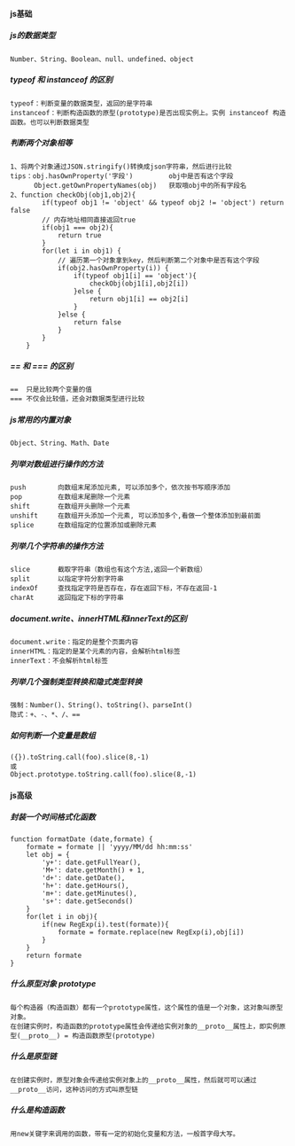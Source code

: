 #### js基础
##### js的数据类型
    Number、String、Boolean、null、undefined、object

##### typeof 和 instanceof 的区别
    typeof：判断变量的数据类型，返回的是字符串
    instanceof：判断构造函数的原型(prototype)是否出现实例上。实例 instanceof 构造函数。也可以判断数据类型

##### 判断两个对象相等
    1、将两个对象通过JSON.stringify()转换成json字符串，然后进行比较
    tips：obj.hasOwnProperty('字段')         obj中是否有这个字段
          Object.getOwnPropertyNames(obj)   获取哦obj中的所有字段名
    2、function checkObj(obj1,obj2){
            if(typeof obj1 != 'object' && typeof obj2 != 'object') return false
            // 内存地址相同直接返回true
            if(obj1 === obj2){
                return true
            }
            for(let i in obj1) {
                // 遍历第一个对象拿到key，然后判断第二个对象中是否有这个字段
                if(obj2.hasOwnProperty(i)) {
                    if(typeof obj1[i] == 'object'){
                        checkObj(obj1[i],obj2[i])
                    }else {
                        return obj1[i] == obj2[i]
                    }
                }else {
                    return false
                }
            }
        }

##### == 和 === 的区别
    ==  只是比较两个变量的值
    === 不仅会比较值，还会对数据类型进行比较

##### js常用的内置对象
    Object、String、Math、Date

##### 列举对数组进行操作的方法
    push        向数组末尾添加元素, 可以添加多个，依次按书写顺序添加
    pop         在数组末尾删除一个元素
    shift       在数组开头删除一个元素
    unshift     在数组开头添加一个元素, 可以添加多个,看做一个整体添加到最前面
    splice      在数组指定的位置添加或删除元素

##### 列举几个字符串的操作方法
    slice       截取字符串（数组也有这个方法,返回一个新数组）
    split       以指定字符分割字符串
    indexOf     查找指定字符是否存在，存在返回下标，不存在返回-1
    charAt      返回指定下标的字符串

##### document.write、innerHTML和innerText的区别
    document.write：指定的是整个页面内容
    innerHTML：指定的是某个元素的内容，会解析html标签
    innerText：不会解析html标签

##### 列举几个强制类型转换和隐式类型转换
    强制：Number()、String()、toString()、parseInt()
    隐式：+、-、*、/、==

##### 如何判断一个变量是数组
    ({}).toString.call(foo).slice(8,-1)
    或
    Object.prototype.toString.call(foo).slice(8,-1)



#### js高级

##### 封装一个时间格式化函数
    function formatDate (date,formate) {
        formate = formate || 'yyyy/MM/dd hh:mm:ss'
        let obj = {
            'y+': date.getFullYear(),
            'M+': date.getMonth() + 1,
            'd+': date.getDate(),
            'h+': date.getHours(),
            'm+': date.getMinutes(),
            's+': date.getSeconds()
        }
        for(let i in obj){
            if(new RegExp(i).test(formate)){
                formate = formate.replace(new RegExp(i),obj[i])
            }
        }
        return formate
    }

##### 什么原型对象 prototype
    每个构造器（构造函数）都有一个prototype属性，这个属性的值是一个对象，这对象叫原型对象。
    在创建实例时，构造函数的prototype属性会传递给实例对象的__proto__属性上，即实例原型(__proto__) = 构造函数原型(prototype)

##### 什么是原型链
    在创建实例时，原型对象会传递给实例对象上的__proto__属性，然后就可可以通过__proto__访问，这种访问的方式叫原型链

##### 什么是构造函数
    用new关键字来调用的函数，带有一定的初始化变量和方法，一般首字母大写。